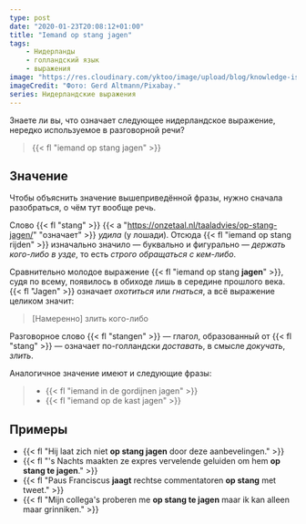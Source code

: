 ```yaml
---
type: post
date: "2020-01-23T20:08:12+01:00"
title: "Iemand op stang jagen"
tags:
    - Нидерланды
    - голландский язык
    - выражения
image: "https://res.cloudinary.com/yktoo/image/upload/blog/knowledge-is-power.jpg"
imageCredit: "Фото: Gerd Altmann/Pixabay."
series: Нидерландские выражения
---
```


Знаете ли вы, что означает следующее нидерландское выражение, нередко используемое в разговорной речи?

> {{< fl "iemand op stang jagen" >}}

<!--more-->

## Значение

Чтобы объяснить значение вышеприведённой фразы, нужно сначала разобраться, о чём тут вообще речь. 

Слово {{< fl "stang" >}} {{< a "https://onzetaal.nl/taaladvies/op-stang-jagen/" "означает" >}} *удила* (у лошади). Отсюда {{< fl "iemand op stang rijden" >}} изначально значило — буквально и фигурально — *держать кого-либо в узде*, то есть *строго обращаться с кем-либо*.

Сравнительно молодое выражение {{< fl "iemand op stang **jagen**" >}}, судя по всему, появилось в обиходе лишь в середине прошлого века. {{< fl "Jagen" >}} означает *охотиться* или *гнаться*, а всё выражение целиком значит:

> [Намеренно] злить кого-либо

Разговорное слово {{< fl "stangen" >}} — глагол, образованный от {{< fl "stang" >}} — означает по-голландски *доставать*, в смысле *докучать*, *злить*.

Аналогичное значение имеют и следующие фразы:

> * {{< fl "iemand in de gordijnen jagen" >}}
> * {{< fl "iemand op de kast jagen" >}}

## Примеры

* {{< fl "Hij laat zich niet **op stang jagen** door deze aanbevelingen." >}}
* {{< fl "'s Nachts maakten ze expres vervelende geluiden om hem **op stang te jagen**." >}}
* {{< fl "Paus Franciscus **jaagt** rechtse commentatoren **op stang** met tweet." >}}
* {{< fl "Mijn collega's proberen me **op stang te jagen** maar ik kan alleen maar grinniken." >}}